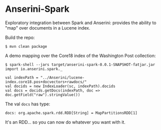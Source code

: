 # Anserini-Spark

Exploratory integration between Spark and Anserini: provides the ability to "map" over documents in a Lucene index.

Build the repo:

```
$ mvn clean package
```

A demo mapping over the Core18 index of the Washington Post collection:

```
$ spark-shell --jars target/anserini-spark-0.0.1-SNAPSHOT-fatjar.jar
import io.anserini.spark._

val indexPath = "../Anserini/lucene-index.core18.pos+docvectors+rawdocs/"
val docids = new IndexLoader(sc, indexPath).docids
val docs = docids.getDocs(indexPath, doc => doc.getField("raw").stringValue())
```

The val `docs` has type:

```
docs: org.apache.spark.rdd.RDD[String] = MapPartitionsRDD[1]
```

It's an RDD... so you can now do whatever you want with it.
